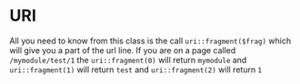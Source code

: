 URI
===

All you need to know from this class is the call `uri::fragment($frag)` which
will give you a part of the url line. If you are on a page called 
`/mymodule/test/1` the `uri::fragment(0)` will return `mymodule` and 
`uri::fragment(1)` will return `test` and `uri::fragment(2)` will return `1`
